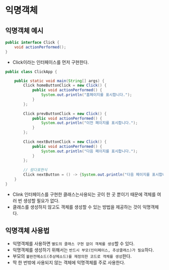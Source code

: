 # 익명객체

## 익명객체 예시
```java
public interface Click {
	void actionPerformed();
}
```
- Click이라는 인터페이스를 먼저 구현한다.
```java
public class ClickApp {

	public static void main(String[] args) {
		Click homeButtonClick = new Click() {
			public void actionPerformed() {
				System.out.println("홈페이지를 표시합니다.");
			}
		};
		
		Click prevButtonClick = new Click() {
			public void actionPerformed() {
				System.out.println("이전 페이지를 표시합니다.");
			}
		};
		
		Click nextButtonClick = new Click() {
			public void actionPerformed() {
				System.out.println("다음 페이지를 표시합니다.");
			}
		};
		
		// 람다표현식
		Click nextButton = () -> {System.out.println("다음 페이지를 표시합니다.");};
	}
}
```
- Clink 인터페이스를 구현한 클래스는사용되는 곳이 한 곳 뿐이기 때문에 객체를 여러 번 생성할 필요가 없다.
- 클래스를 생성하지 않고도 객체를 생성할 수 있는 방법을 제공하는 것이 익명객체다.

## 익명객체 사용법
- 익명객체를 사용하면 `별도의 클래스 구현 없이 객체를 생성`할 수 있다.
- 익명객체를 생성하기 위해서는 `반드시 부모(인터페이스, 추상클래스)가 필요`하다.
- 부모의 `불완전메소드(추상메소드)를 재정의한 코드로 객체를 생성`한다.
- 딱 한 번밖에 사용되지 않는 객체에 익명객체를 주로 사용한다.

